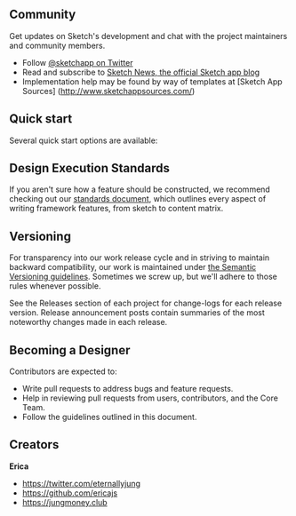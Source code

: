 ## Community

Get updates on Sketch's development and chat with the project maintainers and community members.

* Follow [@sketchapp on Twitter](https://twitter.com/sketchapp)
* Read and subscribe to [Sketch News, the official Sketch app blog](http://sketch.curated.co/)
* Implementation help may be found by way of templates at [Sketch App Sources] (http://www.sketchappsources.com/)

## Quick start

Several quick start options are available:

## Design Execution Standards

If you aren't sure how a feature should be constructed, we recommend checking out our [standards document](https://github.com/zurb/foundation-standards), which outlines every aspect of writing framework features, from sketch to content matrix.


## Versioning

For transparency into our work release cycle and in striving to maintain backward compatibility, our work is maintained under [the Semantic Versioning guidelines](http://semver.org/). Sometimes we screw up, but we'll adhere to those rules whenever possible.

See the Releases section of each project for change-logs for each release version. Release announcement posts contain summaries of the most noteworthy changes made in each release.

## Becoming a Designer

Contributors are expected to:
- Write pull requests to address bugs and feature requests.
- Help in reviewing pull requests from users, contributors, and the Core Team.
- Follow the guidelines outlined in this document.

## Creators

**Erica**

* <https://twitter.com/eternallyjung>
* <https://github.com/ericajs>
* <https://jungmoney.club>

